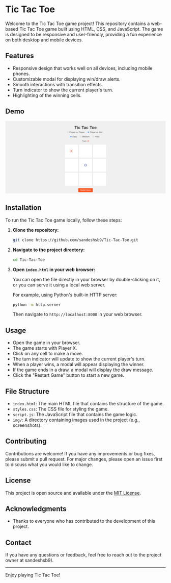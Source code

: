 # Tic Tac Toe

Welcome to the Tic Tac Toe game project! This repository contains a web-based Tic Tac Toe game built using HTML, CSS, and JavaScript. The game is designed to be responsive and user-friendly, providing a fun experience on both desktop and mobile devices.

## Features

- Responsive design that works well on all devices, including mobile phones.
- Customizable modal for displaying win/draw alerts.
- Smooth interactions with transition effects.
- Turn indicator to show the current player's turn.
- Highlighting of the winning cells.

## Demo

![Tic Tac Toe Screenshot](https://github.com/sandeshsb9/Tic-Tac-Toe/blob/master/img/picc2.png)

## Installation

To run the Tic Tac Toe game locally, follow these steps:

1. **Clone the repository:**

    ```sh
    git clone https://github.com/sandeshsb9/Tic-Tac-Toe.git
    ```

2. **Navigate to the project directory:**

    ```sh
    cd Tic-Tac-Toe
    ```

3. **Open `index.html` in your web browser:**

    You can open the file directly in your browser by double-clicking on it, or you can serve it using a local web server.

    For example, using Python's built-in HTTP server:

    ```sh
    python -m http.server
    ```

    Then navigate to `http://localhost:8000` in your web browser.

## Usage

- Open the game in your browser.
- The game starts with Player X.
- Click on any cell to make a move.
- The turn indicator will update to show the current player's turn.
- When a player wins, a modal will appear displaying the winner.
- If the game ends in a draw, a modal will display the draw message.
- Click the "Restart Game" button to start a new game.

## File Structure

- `index.html`: The main HTML file that contains the structure of the game.
- `styles.css`: The CSS file for styling the game.
- `script.js`: The JavaScript file that contains the game logic.
- `img/`: A directory containing images used in the project (e.g., screenshots).

## Contributing

Contributions are welcome! If you have any improvements or bug fixes, please submit a pull request. For major changes, please open an issue first to discuss what you would like to change.

## License

This project is open source and available under the [MIT License](LICENSE).

## Acknowledgments

- Thanks to everyone who has contributed to the development of this project.

## Contact

If you have any questions or feedback, feel free to reach out to the project owner at sandeshsb9).

---

Enjoy playing Tic Tac Toe!
